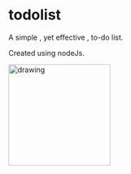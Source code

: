 # todolist

A simple , yet effective , to-do list.

Created using nodeJs.

<img src="https://www.jotajoti.info/wp-content/uploads/2018/08/under-construction_geek_man_01.png" alt="drawing" width="200"/>
